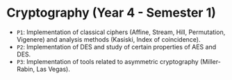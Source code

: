 # Cryptography (Year 4 - Semester 1)

- `P1`: Implementation of classical ciphers (Affine, Stream, Hill, Permutation, Vigenere) and analysis methods (Kasiski, Index of coincidence).
- `P2`: Implementation of DES and study of certain properties of AES and DES.
- `P3`: Implementation of tools related to asymmetric cryptography (Miller-Rabin, Las Vegas).